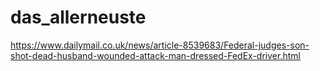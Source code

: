 # das_allerneuste




https://www.dailymail.co.uk/news/article-8539683/Federal-judges-son-shot-dead-husband-wounded-attack-man-dressed-FedEx-driver.html











